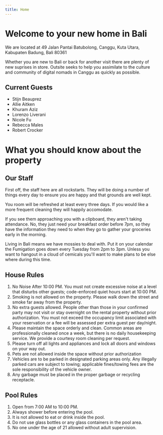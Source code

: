 ```yaml
---
title: Home
---
```


# Welcome to your new home in Bali
We are located at 49 Jalan Pantai Batubolong, Canggu, Kuta Utara, Kabupaten Badung, Bali 80361

Whether you are new to Bali or back for another visit there are plenty of new suprises in store. Outsite seeks to help you assimilate to the culture and community of digital nomads in Canggu as quickly as possible.

## Current Guests
* Stijn Beauprez
* Allie Aitken
* Khuram Aziz
* Lorenzo Liverani
* Nicole Fu
* Rebecca Males
* Robert Crocker

# What you should know about the property

## Our Staff
First off, the staff here are all rockstarts. They will be doing a number of things every day to ensure you are happy and that grounds are well kept.

You room will be refreshed at least every three days. If you would like a more frequent cleaning they will happily accomodate.

If you see them approaching you with a clipboard, they aren't taking attendance. No, they just need your breakfast order before 7pm, so they have the information they need to when they go to gather your groceries early in the morning.

Living in Bali means we have mossies to deal with. Put it on your calendar the Fumigation goes down every Tuesday from 2pm to 3pm. Unless you want to hangout in a cloud of cemicals you'll want to make plans to be else where during this time.

## House Rules
1. No Noise After 10:00 PM. You must not create excessive noise at a level that disturbs other guests; code-enforced quiet hours start at 10:00 PM. 
2. Smoking is not allowed on the property. Please walk down the street and smoke far away from the property.
3. No extra guests allowed. People other than those in your confirmed party may not visit or stay overnight on the rental property without prior authorization. You must not exceed the occupancy limit associated with your reservation or a fee will be assessed per extra guest per day/night.
4. Please maintain the space orderly and clean. Common areas are professionally cleaned once a week, but there is no daily housekeeping service. We provide a  courtesy room cleaning per request.
5. Please turn off all lights and appliances and lock all doors and windows on your way out. 
6. Pets are not allowed inside the space without prior authorization
7. Vehicles are to be parked in designated parking areas only. Any illegally parked cars are subject to towing; applicable fines/towing fees are the sole responsibility of the vehicle owner. 
8. Any garbage must be placed in the proper garbage or recycling receptacle.

## Pool Rules
1. Open from 7:00 AM to 10:00 PM.
2. Always shower before entering the pool.  
3. It is not allowed to eat or drink inside the pool.  
4. Do not use glass bottles or any glass containers in the pool area.  
5. No one under the age of 21 allowed without adult supervision.

